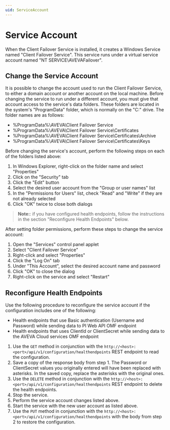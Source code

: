 ```yaml
---
uid: ServiceAccount
---
```


# Service Account
When the Client Failover Service is installed, it creates a Windows Service named "Client Failover Service".  This service runs under a virtual service account named "NT SERVICE\AVEVAFailover".

## Change the Service Account
It is possible to change the account used to run the Client Failover Service, to either a domain account or another account on the local machine.
Before changing the service to run under a different account, you must give that account access to the service's data folders.  These folders are located in the system's "ProgramData" folder, which is normally on the "C:" drive.  The folder names are as follows:

- %ProgramData%\AVEVA\Client Failover Service
- %ProgramData%\AVEVA\Client Failover Service\Certificates
- %ProgramData%\AVEVA\Client Failover Service\Certificates\Archive
- %ProgramData%\AVEVA\Client Failover Service\Certificates\Keys

Before changing the service's account, perform the following steps on each of the folders listed above:

1. In Windows Explorer, right-click on the folder name and select "Properties"
2. Click on the "Security" tab
3. Click the "Edit" button
4. Select the desired user account from the "Group or user names" list
5. In the "Permissions for Users" list, check "Read" and "Write" if they are not already selected
6. Click "OK" twice to close both dialogs

  > **Note:**: if you have configured health endpoints, follow the instructions in the section "Reconfigure Health Endpoints" below.

After setting folder permissions, perform these steps to change the service account:
1. Open the "Services" control panel applet
2. Select "Client Failover Service"
3. Right-click and select "Properties"
4. Click the "Log On" tab
5. Under "This Account", select the desired account name and password
6. Click "OK" to close the dialog
7. Right-click on the service and select "Restart"

## Reconfigure Health Endpoints
Use the following procedure to reconfigure the service account if the configuration includes one of the following:
- Health endpoints that use Basic authentication (Username and Password) while sending data to PI Web API OMF endpoint
- Health endpoints that uses ClientId or ClientSecret while sending data to the AVEVA Cloud services OMF endpoint
 
1. Use the `GET` method in conjunction with the `http://<host>:<port>/api/v1/configuration/healthendpoints` REST endpoint to read the configuration.
2. Save a copy of the response body from step 1. The Password or ClientSecret values you originally entered will have been replaced with asterisks. In the saved copy, replace the asterisks with the original ones.
3. Use the `DELETE` method in conjunction with the `http://<host>:<port>/api/v1/configuration/healthendpoints` REST endpoint to delete the health endpoints.
4. Stop the service.
5. Perform the service account changes listed above.
6. Start the service with the new user account as listed above. 
7. Use the `PUT` method in conjunction with the `http://<host>:<port>/api/v1/configuration/healthendpoints` with the body from step 2 to restore the configuration.
